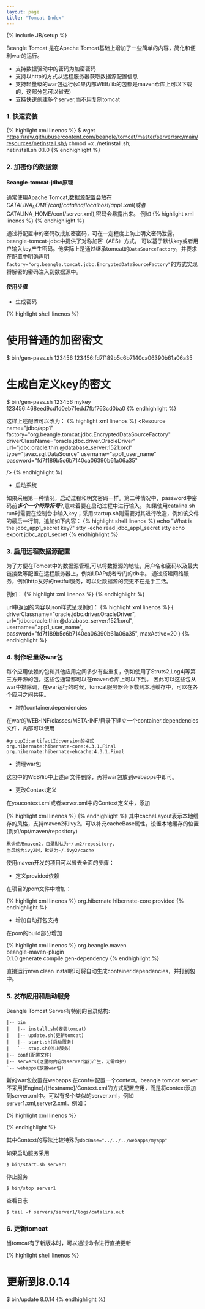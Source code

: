 ```yaml
---
layout: page
title: "Tomcat Index"
---
```

{% include JB/setup %}

Beangle Tomcat 是在Apache Tomcat基础上增加了一些简单的内容，简化和便利war的运行。

* 支持数据驱动中的密码为加密密码
* 支持以http的方式从远程服务器获取数据源配置信息
* 支持轻量级的war包运行(如果内部WEB/lib的包都是maven仓库上可以下载的，这部分包可以省去)
* 支持快速创建多个server,而不用复制tomcat

### 1. 快速安装

{% highlight xml linenos %}
$ wget https://raw.githubusercontent.com/beangle/tomcat/master/server/src/main/resources/netinstall.sh;\
chmod +x ./netinstall.sh;\
netinstall.sh 0.1.0
{% endhighlight %}

### 2. 加密你的数据源

#### Beangle-tomcat-jdbc原理
通常使用Apache Tomcat,数据源配置会放在$CATALINA_HOME/conf/catalina/localhost/app1.xml(或者$CATALINA_HOME/conf/server.xml),密码会暴露出来。
例如
{% highlight xml linenos %}
<Resource 
  name="jdbc/app1"
  driverClassName="oracle.jdbc.driver.OracleDriver"
  url="jdbc:oracle:thin:@database_server:1521:orcl" 
  type="javax.sql.DataSource"
  username="app1_user_name"
  password="app1_password"
  />
{% endhighlight %}

通过将配置中的密码改成加密密码，可在一定程度上防止明文密码泄露。beangle-tomcat-jdbc中提供了对称加密（AES）方式，
可以基于默认key或者用户输入key产生密码。他实际上是通过继承tomcat的`DataSourceFactory`，并要求在配置中明确声明`  factory="org.beangle.tomcat.jdbc.EncryptedDataSourceFactory"`的方式实现将解密的密码注入到数据源中。

#### 使用步骤

* 生成密码

{% highlight shell linenos %}
# 使用普通的加密密文
$ bin/gen-pass.sh 123456
123456:fd7f189b5c6b7140ca06390b61a06a35
# 生成自定义key的密文
$ bin/gen-pass.sh 123456 mykey
123456:468eed9cd1d0eb71edd7fbf763cd0ba0
{% endhighlight %}

这样上述配置可以改为：
{% highlight xml linenos %}
<Resource 
  name="jdbc/app1"
  factory="org.beangle.tomcat.jdbc.EncryptedDataSourceFactory"
  driverClassName="oracle.jdbc.driver.OracleDriver"
  url="jdbc:oracle:thin:@database_server:1521:orcl" 
  type="javax.sql.DataSource"
  username="app1_user_name"
  password="fd7f189b5c6b7140ca06390b61a06a35"
  <!--或者password="?468eed9cd1d0eb71edd7fbf763cd0ba0"-->
  />
{% endhighlight %}

* 启动系统

如果采用第一种情况，启动过程和明文密码一样。第二种情况中，password中密码前***多个一个特殊符号?***,意味着要在启动过程中进行输入。
如果使用catalina.sh run时需要在控制台中输入key；采用startup.sh则需要对其进行改造，例如该文件的最后一行前，追加如下内容：
{% highlight shell linenos %}
echo "What is the jdbc_app1_secret key?"
stty -echo
read jdbc_app1_secret
stty echo
export jdbc_app1_secret
{% endhighlight %}

### 3. 启用远程数据源配置

为了方便在Tomcat中的数据源管理,可以将数据源的地址，用户名和密码以及最大链接数等配置在远程服务器上，例如LDAP或者专门的db中。
通过搭建网络服务，例如http友好的restful服务，可以让数据源的变更不在是手工活。

例如：
{% highlight xml linenos %}
<Resource 
  name="jdbc/app1"
  factory="org.beangle.tomcat.jdbc.EncryptedDataSourceFactory"
  url="http://mydatasource.com/app/myid?mykey" 
  type="javax.sql.DataSource"
  />
{% endhighlight %}

url中返回的内容以json样式呈现例如：
{% highlight xml linenos %}
{
  driverClassname="oracle.jdbc.driver.OracleDriver",
  url="jdbc:oracle:thin:@database_server:1521:orcl",
  username="app1_user_name",
  password="fd7f189b5c6b7140ca06390b61a06a35",
  maxActive=20
}
{% endhighlight %}


### 4. 制作轻量级war包
每个应用依赖的包和其他应用之间多少有些重复，例如使用了Struts2,Log4j等第三方开源的包。这些包通常都可以在maven仓库上可以下到。
因此可以这些包从war中排除调，在war运行的时候，tomcat服务器会下载到本地缓存中，可以在各个应用之间共用。

* 增加container.dependencies

在war的WEB-INF/classes/META-INF/目录下建立一个container.dependencies文件，内部可以使用

    #groupId:artifactId:version的格式
    org.hibernate:hibernate-core:4.3.1.Final
    org.hibernate:hibernate-ehcache:4.3.1.Final

* 清理war包

这包中的WEB/lib中上述jar文件删除，再将war包放到webapps中即可。

* 更改Context定义

在youcontext.xml或者server.xml中的Context定义中，添加

{% highlight xml linenos %}
<Loader className="org.apache.catalina.loader.RepositoryLoader" cacheLayout="maven2"/>
{% endhighlight %}
其中cacheLayout表示本地缓存的风格，支持maven2和ivy2。可以补充cacheBase属性，设置本地缓存的位置(例如/opt/maven/repository)

    默认使用maven2，目录默认为~/.m2/repository.
    当风格为ivy2时，默认为~/.ivy2/cache

使用maven开发的项目可以省去全面的步骤：

* 定义provided依赖

在项目的pom文件中增加：

{% highlight xml linenos %}
<dependency>
  <groupId>org.hibernate</groupId>
  <artifactId>hibernate-core</artifactId>
  <scope>provided</scope>
</dependency>
{% endhighlight %}

* 增加自动打包支持

在pom的build部分增加

{% highlight xml linenos %}
  <build>
      <plugins>
        <plugin>
          <groupId>org.beangle.maven</groupId>  
          <artifactId>beangle-maven-plugin</artifactId>  
          <version>0.1.0</version>
          <executions>
            <execution>
              <id>generate</id>
              <phase>compile</phase>
              <goals>
                <goal>gen-dependency</goal>
              </goals>
            </execution>
          </executions>
        </plugin>
      </plugins>
    </build>
{% endhighlight %}

直接运行mvn clean install即可将自动生成container.dependencies，并打到包中。

### 5. 发布应用和启动服务

Beangle Tomcat Server有特别的目录结构:

    |-- bin
    |   |-- install.sh(安装tomcat）
    |   |-- update.sh(更新tomcat)
    |   |-- start.sh(启动服务)
    |   `-- stop.sh(停止服务)
    |-- conf(配置文件)
    |-- servers(这里的内容为server运行产生，无需维护)
    `-- webapps(放置war包)

新的war包放置在webapps.在conf中配置一个context。beangle tomcat server不采用[Engine]/[Hostname]/Context.xml的方式配置应用，而是将context添加到server.xml中。可以有多个类似的server.xml，例如server1.xml,server2.xml。例如：

{% highlight xml linenos %}
<?xml version='1.0' encoding='utf-8'?>
<Server port="8005" shutdown="SHUTDOWN">
  <Listener className="org.apache.catalina.core.AprLifecycleListener" SSLEngine="off" />
  <Listener className="org.apache.catalina.core.JreMemoryLeakPreventionListener" />
  <Listener className="org.apache.catalina.mbeans.GlobalResourcesLifecycleListener" />
  <Listener className="org.apache.catalina.core.ThreadLocalLeakPreventionListener" />
  
  <Service name="Catalina">
    <Connector port="8080" protocol="HTTP/1.1"
           URIEncoding="UTF-8"
           enableLookups="false"
           acceptCount="100"
           maxThreads="200"
           minSpareThreads="10"
           connectionTimeout="20000"
           disableUploadTimeout="true"
           compression="off"
           />
    <Engine name="Catalina" defaultHost="localhost">
      <Host name="localhost" appBase="webapps" unpackWARs="true" autoDeploy="false">
        <Context path="" reloadable="false" docBase="../../../webapps/myapp">
           <JarScanner scanBootstrapClassPath="false" scanAllDirectories="false" scanAllFiles="false" scanClassPath="false"/>
           <Resource  name="jdbc/dataSource"   driverClassName="org.postgresql.Driver"
                      url="jdbc:postgresql://localhost:5432/postgresql"   type="javax.sql.DataSource"
                      username="postgresql"  password="postgresql" />
           <Loader className="org.apache.catalina.loader.RepositoryLoader"/>
	</Context>
      </Host>
    </Engine>
  </Service>
</Server>
{% endhighlight %}

其中Context的写法比较特殊为`docBase="../../../webapps/myapp"`

如果启动服务采用

    $ bin/start.sh server1

停止服务

    $ bin/stop server1
    
查看日志

    $ tail -f servers/server1/logs/catalina.out
    
### 6. 更新tomcat

当tomcat有了新版本时，可以通过命令进行直接更新

{% highlight shell linenos %}
# 更新到8.0.14
$ bin/update 8.0.14
{% endhighlight %}


